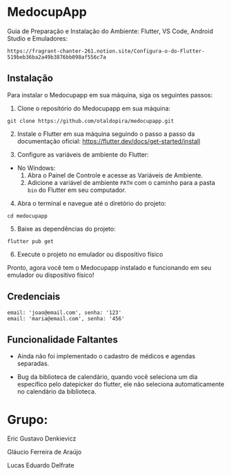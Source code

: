 # MedocupApp

Guia de Preparação e Instalação do Ambiente: Flutter, VS Code, Android Studio e Emuladores:
```
https://fragrant-chanter-261.notion.site/Configura-o-do-Flutter-519beb36ba2a49b3876bb098af556c7a
```

## Instalação

Para instalar o Medocupapp em sua máquina, siga os seguintes passos:

1. Clone o repositório do Medocupapp em sua máquina:

```
git clone https://github.com/otaldopira/medocupapp.git
```

2. Instale o Flutter em sua máquina seguindo o passo a passo da documentação oficial: https://flutter.dev/docs/get-started/install

3. Configure as variáveis de ambiente do Flutter:

- No Windows:
  1. Abra o Painel de Controle e acesse as Variáveis de Ambiente.
  2. Adicione a variável de ambiente `PATH` com o caminho para a pasta `bin` do Flutter em seu computador.

4. Abra o terminal e navegue até o diretório do projeto:

```
cd medocupapp
``` 

5. Baixe as dependências do projeto:

```
flutter pub get
```

6. Execute o projeto no emulador ou dispositivo físico


Pronto, agora você tem o Medocupapp instalado e funcionando em seu emulador ou dispositivo físico!

## Credenciais 
```
email: 'joao@email.com', senha: '123'
email: 'maria@email.com', senha: '456'
``` 

## Funcionalidade Faltantes
- Ainda não foi implementado o cadastro de médicos e agendas separadas.</p>
- Bug da biblioteca de calendário, quando você seleciona um dia específico pelo datepicker do flutter, ele não seleciona automaticamente no calendário da biblioteca.</p>

# Grupo:
<p>Eric Gustavo Denkievicz</p>
<p>Gláucio Ferreira de Araújo</p>
<p>Lucas Eduardo Delfrate</p>